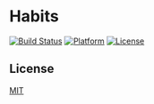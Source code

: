 # Habits
[![Build Status](https://travis-ci.org/juliangrosshauser/Habits.svg)](https://travis-ci.org/juliangrosshauser/Habits)
[![Platform](https://img.shields.io/badge/platform-ios-lightgrey.svg)](https://developer.apple.com/devcenter/ios/index.action)
[![License](https://img.shields.io/badge/license-MIT-3f3f3f.svg)](http://choosealicense.com/licenses/mit)

## License
[MIT](LICENSE)
